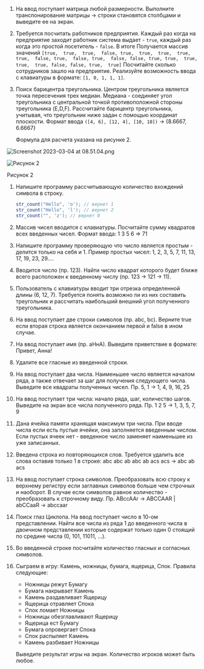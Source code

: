 1. На ввод поступает матрица любой размерности. Выполните транспонирование матрицы → строки становятся столбцами и выведите ее на экран.
2. Требуется посчитать работников предприятия. Каждый раз когда на предприятие заходит работник система выдает - `true`, каждый раз когда это простой посетитель - `false`. В итоге Получается массив значений `[true,  true,  true,  false, true,  true,  true,  true, true,  false, true,  false, true,  false, false, true, true,  true,  true,  true, false, false, true,  true]` Посчитайте сколько сотрудников зашло на предприятие. Реализуйте возможность ввода с клавиатуры в формате: `[1, 0, 1, 1, 1]`.
3. Поиск барицентра треугольника. Центром треугольника является точка пересечения трех медиан. Медиана - соединяет угол треугольника с центральной точкой противоположной стороны треугольника (E,D,F). Рассчитайте барицентр треугольника, учитывая, что треугольник ниже задан с помощью координат плоскости.
Формат ввода `([4, 6], [12, 4], [10, 10])` → {8.6667, 6.6667}
    
    Формула для расчета указана на рисунке 2.
    

![Screenshot 2023-03-04 at 08.51.04.png](https://s3-us-west-2.amazonaws.com/secure.notion-static.com/766b49b1-b264-43aa-9d3f-68b2a1f0e4c3/Screenshot_2023-03-04_at_08.51.04.png)

![Рисунок 2](https://s3-us-west-2.amazonaws.com/secure.notion-static.com/a67931f1-4c5a-40e7-8a97-ca91d03c82d6/Untitled.png)

Рисунок 2

1. Напишите программу рассчитывающую количество вхождений символа в строку.
    
    ```java
    str_count("Hello", 'o'); // вернет 1
    str_count("Hello", 'l'); // вернет 2
    str_count("", 'z'); // вернет 0
    ```
    
2. Массив чисел вводится с клавиатуры. Посчитайте сумму квадратов всех введенных чисел. Формат ввода: 1 3 5 6 ⇒ 71
3. Напишите программу проверяющую что число является простым - делится только на себя и 1. Пример простых чисел: 1, 2, 3, 5, 7, 11, 13, 17, 19, 23, 29….
4. Вводится число (пр. 123). Найти число квадрат которого будет ближе всего расположен к введенному числу (пр. 123 → 121 → 11).
5. Пользователь с клавиатуры вводит три отрезка определенной длины (6, 12, 7). Требуется понять возможно ли из них составить треугольник и рассчитать наибольший внешний угол полученного треугольника.
6. На ввод поступает две строки символов (пр. abc, bc). Верните true если вторая строка является окончанием первой и false в ином случае.
7. На ввод поступает имя (пр. аНнА). Выведите приветствие в формате: Привет, Анна!
8. Удалите все гласные из введенной строки.
9. На ввод поступает два числа. Наименьшее число является началом ряда, а также отвечает за шаг для получения следующего числа. Выведите все квадраты полученных чисел. Пр. 5, 1 → 1, 4, 9, 16, 25
10. На ввод поступает три числа: начало ряда, шаг, количество шагов. Выведите на экран все числа полученного ряда. Пр. 1 2 5 → 1, 3, 5, 7, 9
11. Дана ячейка памяти хранящая максимум три числа. При вводе числа если есть пустые ячейки, она заполняется введенным числом. Если пустых ячеек нет - введенное число заменяет наименьшее из уже записанных.
12. Введена строка из повторяющихся слов. Требуется удалить все слова оставив только 1 в строке: abc abc ab abc ab acs acs → abc ab acs
13. На ввод поступает строка символов. Преобразовать всю строку к верхнему регистру если заглавных символов больше чем строчных и наоборот. В случае если символов равное количество - преобразовать к строчному виду. Пр. ABccAAr → ABCCAAR | abCCaaR → abccaar
14. Поиск глаз Циклопа. На ввод поступает число в 10-ом представлении. Найти все числа из ряда 1 до введенного числа в двоичном представлении которые содержат только один 0 стоящий по средине числа (0, 101, 11011, …).
15. Во введенной строке посчитайте количество гласных и согласных символов.
16. Сыграем в игру: Камень, ножницы, бумага, ящерица, Спок. Правила следующие:
    - Ножницы режут Бумагу
    - Бумага накрывает Камень
    - Камень раздавливает Ящерицу
    - Ящерица отравляет Спока
    - Спок ломает Ножницы
    - Ножницы обезглавливают Ящерицу
    - Ящерица ест Бумагу
    - Бумага опровергает Спока
    - Спок распыляет Камень
    - Камень разбивает Ножницы
    
    Выведите результат игры на экран. Количество игроков может быть любое.